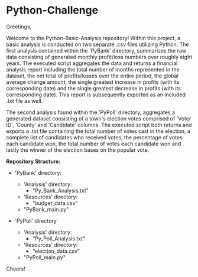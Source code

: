 # Python-Challenge

Greetings,

Welcome to the Python-Basic-Analysis repository! Within this project, a basic analysis is conducted on two separate .csv files utilizing Python. The first analysis contained within the 'PyBank' directory, summarizes the raw data consisting of generated monthly profit/loss numbers over roughly eight years. The executed script aggregates the data and returns a financial analysis report including the total number of months represented in the dataset, the net total of profits/losses over the entire period, the global average change amount, the single greatest increase in profits (with its corresponding date) and the single greatest decrease in profits (with its corresponding date). This report is subsequently exported as an included .txt file as well.

The second analysis found within the 'PyPoll' directory, aggregates a generated dataset consisting of a town's election votes comprised of 'Voter ID', 'County' and 'Candidate' columns. The executed script both returns and exports a .txt file containing the total number of votes cast in the election, a complete list of candidates who received votes, the percentage of votes each candidate won, the total number of votes each candidate won and lastly the winner of the election bases on the popular vote.

**Repository Structure:**

- 'PyBank' directory:
  - 'Analysis' directory:
    - "Py_Bank_Analysis.txt"
  - 'Resources' directory:
    - "budget_data.csv"
  - "PyBank_main.py"
 
- 'PyPoll' directory
  - 'Analysis' directory:
    - "Py_Poll_Analysis.txt"
  - 'Resources' directory:
    - "election_data.csv"
  - "PyPoll_main.py"

Cheers!
